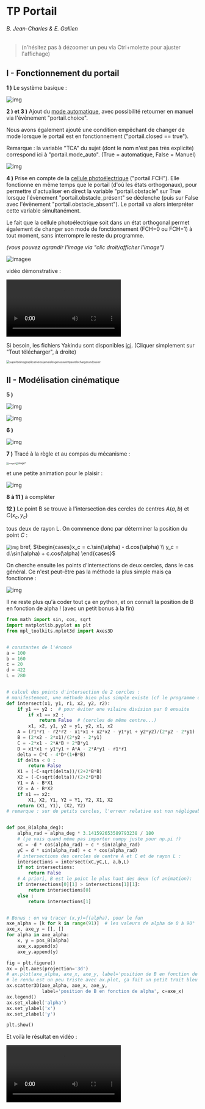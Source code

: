 # TP Portail

###### B. Jean-Charles & E. Gallien



> (n'hésitez pas à dézoomer un peu via Ctrl+molette pour ajuster l'affichage)



## I - Fonctionnement du portail

**1 )** Le système basique :



![img](index.assets/1e12a3_b75ba26a09f74d81bfed4cb53433803f_mv2-1589710140319.webp)



**2 ) et 3 )** Ajout du <u>mode automatique</u>, avec possibilité retourner en manuel via l'évènement "portail.choice".

Nous avons également ajouté une condition empêchant de changer de mode lorsque le portail est en fonctionnement ("portail.closed ==  true").

Remarque : la variable "TCA" du sujet (dont le nom n'est pas très explicite) correspond ici à "portail.mode_auto". (True = automatique, False = Manuel)



![img](index.assets/1e12a3_deeec31e68e34aaf889cd82f8d657fc9_mv2-1589710162489.webp)



**4 )** Prise en compte de la <u>cellule photoélectrique</u> ("portail.FCH"). Elle fonctionne en même temps que le portail (d'où les états orthogonaux), pour permettre d'actualiser en direct la variable "portail.obstacle" sur True lorsque l'évènement "portail.obstacle_présent" se déclenche (puis sur False avec l'évènement "portail.obstacle_absent"). Le portail va alors interpréter cette variable simultanément.

Le fait que la cellule photoélectrique soit dans un état orthogonal permet également de changer son mode de fonctionnement  (FCH=0 ou FCH=1) à tout moment, sans interrompre le reste du programme.

*(vous pouvez agrandir l'image via "clic droit/afficher l'image")*



![imagee](index.assets/image9.png)



vidéo démonstrative :

<video controls src="index.assets/video yakindu.mp4"></video>



Si besoin, les fichiers Yakindu sont disponibles [ici](https://drive.google.com/drive/folders/1cLaok-8nyTqGJd6aL4lobHkKfNDdPCbi). (Cliquer simplement sur "Tout télécharger", à droite)

<img src="index.assets/superbeimagexplicativeesijamaislesgenssaventpastelechargerundossier.png" alt="superbeimagexplicativeesijamaislesgenssaventpastelechargerundossier" style="zoom: 50%;" />





## II - Modélisation cinématique

**5 )** 

![img](index.assets/1e12a3_0078770d13254ba0aaf13cbf2bcabc98_mv2.webp)

![img](index.assets/1e12a3_296f0c1782084fefaf279f38c1ad5d9f_mv2.webp)

**6 )**

![img](index.assets/1e12a3_f8f452407fe540fab8ef8807fd3536f3_mv2.webp)



**7 )** Tracé à la règle et au compas du mécanisme :



<img src="index.assets/image3.png" alt="image3" style="zoom: 38%;" /><img src="index.assets/image7.png" alt="image7" style="zoom:40%;" />



et une petite animation pour le plaisir :

![img](https://static.wixstatic.com/media/1e12a3_ae6f3709d52d446d9a0425ca0deb9919~mv2.gif)



**8 à 11 )** à compléter







**12 )** Le point B se trouve à l'intersection des cercles de centres $A (a,b)$ et $C (x_c,y_c)$

 tous deux de rayon L. On commence donc par déterminer la position du point  $C$ :

<img src="index.assets/1e12a3_d1ffb92808d94e0581c86cea94ac899a_mv2.webp" alt="img" style="zoom: 80%;" /> bref,   $\begin{cases}x_c = c.\sin(\alpha) - d.cos(\alpha) \\ y_c = d.\sin(\alpha) + c.cos(\alpha) \end{cases}$



On cherche ensuite les points d'intersections de deux cercles, dans le cas général. Ce n'est peut-être pas la méthode la plus simple mais ça fonctionne :

![img](index.assets/1e12a3_5a2e3f3843f842b7b15a742bc6620006_mv2.webp)



Il ne reste plus qu'à coder tout ça en python, et on connaît la position de B en fonction de alpha ! (avec un petit bonus à la fin)

```python
from math import sin, cos, sqrt
import matplotlib.pyplot as plt
from mpl_toolkits.mplot3d import Axes3D


# constantes de l'énoncé
a = 100
b = 160
c = 20
d = 422
L = 280


# calcul des points d'intersection de 2 cercles :
# manifestement, une méthode bien plus simple existe (cf le programme de M. Papanicola)
def intersect(x1, y1, r1, x2, y2, r2):
    if y1 == y2 :  # pour éviter une vilaine division par 0 ensuite
        if x1 == x2 :
            return False  # (cercles de même centre...)
        x1, x2, y1, y2 = y1, y2, x1, x2
    A = (r1*r1 - r2*r2 - x1*x1 + x2*x2 - y1*y1 + y2*y2)/(2*y2 - 2*y1)
    B = (2*x2 - 2*x1)/(2*y2 - 2*y1)
    C = -2*x1 - 2*A*B + 2*B*y1
    D = x1*x1 + y1*y1 + A*A - 2*A*y1 - r1*r1
    delta = C*C - 4*D*(1+B*B)
    if delta < 0 :
        return False
    X1 = (-C-sqrt(delta))/(2+2*B*B)
    X2 = (-C+sqrt(delta))/(2+2*B*B)
    Y1 = A - B*X1
    Y2 = A - B*X2
    if x1 == x2:
        X1, X2, Y1, Y2 = Y1, Y2, X1, X2
    return (X1, Y1), (X2, Y2)
# remarque : sur de petits cercles, l'erreur relative est non négligeable


def pos_B(alpha_deg):
    alpha_rad = alpha_deg * 3.141592653589793238 / 180
    # (je vais quand même pas importer numpy juste pour np.pi !)
    xC = -d * cos(alpha_rad) + c * sin(alpha_rad)
    yC = d * sin(alpha_rad) + c * cos(alpha_rad)
    # intersections des cercles de centre A et C et de rayon L :
    intersections = intersect(xC,yC,L, a,b,L)
    if not intersections:
        return False
    # A priori, B est le point le plus haut des deux (cf animation):
    if intersections[0][1] > intersections[1][1]:
        return intersections[0]
    else :
        return intersections[1]


# Bonus : on va tracer (x,y)=f(alpha), pour le fun
axe_alpha = [k for k in range(91)]  # les valeurs de alpha de 0 à 90°
axe_x, axe_y = [], []
for alpha in axe_alpha:
    x, y = pos_B(alpha)
    axe_x.append(x)
    axe_y.append(y)

fig = plt.figure()
ax = plt.axes(projection='3d')
# ax.plot(axe_alpha, axe_x, axe_y, label='position de B en fonction de alpha') 
# le rendu est un peu triste avec ax.plot, ça fait un petit trait bleu
ax.scatter3D(axe_alpha, axe_x, axe_y,
             label='position de B en fonction de alpha', c=axe_x)
ax.legend()
ax.set_xlabel('alpha')
ax.set_ylabel('x')
ax.set_zlabel('y')

plt.show()
```



Et voilà le résultat en vidéo :

<video controls src="index.assets/position de B en fonction de alpha.mp4"></video>